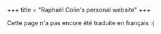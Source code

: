 +++
title = "Raphaël Colin's personal website"
+++

Cette page n'a pas encore été traduite en français :(
